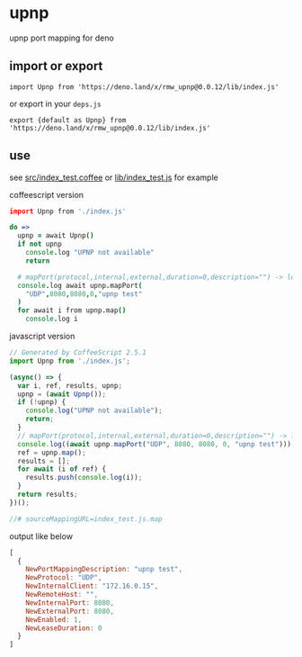 <!-- 本文件由 ./readme.make.md 自动生成，请不要直接修改此文件 -->

# upnp

upnp port mapping for deno

## import or export

```
import Upnp from 'https://deno.land/x/rmw_upnp@0.0.12/lib/index.js'
```

or export in your `deps.js`

```
export {default as Upnp} from 'https://deno.land/x/rmw_upnp@0.0.12/lib/index.js'
```

## use

see [src/index_test.coffee](./src/index_test.coffee) or [lib/index_test.js](./lib/index_test.js)  for example

coffeescript version

```coffee
import Upnp from './index.js'

do =>
  upnp = await Upnp()
  if not upnp
    console.log "UPNP not available"
    return

  # mapPort(protocol,internal,external,duration=0,description="") -> local ip
  console.log await upnp.mapPort(
    "UDP",8080,8080,0,"upnp test"
  )
  for await i from upnp.map()
    console.log i

```


javascript version

```javascript
// Generated by CoffeeScript 2.5.1
import Upnp from './index.js';

(async() => {
  var i, ref, results, upnp;
  upnp = (await Upnp());
  if (!upnp) {
    console.log("UPNP not available");
    return;
  }
  // mapPort(protocol,internal,external,duration=0,description="") -> local ip
  console.log((await upnp.mapPort("UDP", 8080, 8080, 0, "upnp test")));
  ref = upnp.map();
  results = [];
  for await (i of ref) {
    results.push(console.log(i));
  }
  return results;
})();

//# sourceMappingURL=index_test.js.map

```

output like below

```javascript
[
  {
    NewPortMappingDescription: "upnp test",
    NewProtocol: "UDP",
    NewInternalClient: "172.16.0.15",
    NewRemoteHost: "",
    NewInternalPort: 8080,
    NewExternalPort: 8080,
    NewEnabled: 1,
    NewLeaseDuration: 0
  }
]
```
